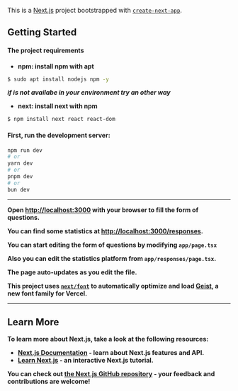 This is a [Next.js](https://nextjs.org) project bootstrapped with [`create-next-app`](https://nextjs.org/docs/app/api-reference/cli/create-next-app).

## Getting Started

#### **The project requirements**
- **npm: install npm with apt**
```bash
$ sudo apt install nodejs npm -y
```
***if is not availabe in your environment try an other way***
- **next: install next with npm**
```bash
$ npm install next react react-dom
```

#### **First, run the development server:**

```bash
npm run dev
# or
yarn dev
# or
pnpm dev
# or
bun dev
```
---

**Open [http://localhost:3000](http://localhost:3000) with your browser to fill the form of questions.**

**You can find some statistics at [http://localhost:3000/responses](http://localhost:3000/responses).**

**You can start editing the form of questions by modifying `app/page.tsx`**

**Also you can edit the statistics platform from `app/responses/page.tsx`.**

**The page auto-updates as you edit the file.**

**This project uses [`next/font`](https://nextjs.org/docs/app/building-your-application/optimizing/fonts) to automatically optimize and load [Geist](https://vercel.com/font), a new font family for Vercel.**

---

## Learn More

**To learn more about Next.js, take a look at the following resources:**

- **[Next.js Documentation](https://nextjs.org/docs) - learn about Next.js features and API.**
- **[Learn Next.js](https://nextjs.org/learn) - an interactive Next.js tutorial.**

**You can check out [the Next.js GitHub repository](https://github.com/vercel/next.js) - your feedback and contributions are welcome!**
